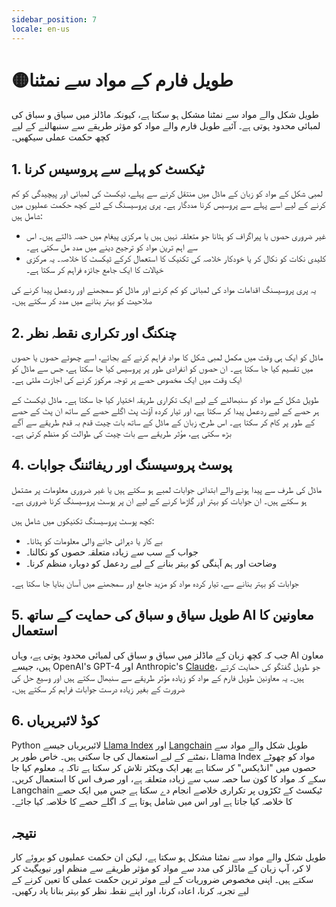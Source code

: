 ```yaml
---
sidebar_position: 7
locale: en-us
---
```


# 🟡طویل فارم کے مواد سے نمٹنا

طویل شکل والے مواد سے نمٹنا مشکل ہو سکتا ہے، کیونکہ ماڈلز میں سیاق و سباق کی لمبائی محدود ہوتی ہے۔ آئیے طویل فارم والے مواد کو مؤثر طریقے سے سنبھالنے کے لیے کچھ حکمت عملی سیکھیں۔

## 1. ٹیکسٹ کو پہلے سے پروسیس کرنا

لمبی شکل کے مواد کو زبان کے ماڈل میں منتقل کرنے سے پہلے، ٹیکسٹ کی لمبائی اور پیچیدگی کو کم کرنے کے لیے اسے پہلے سے پروسیس کرنا مددگار ہے۔ پری پروسیسنگ کے لئے کچھ حکمت عملیوں میں شامل ہیں:

- غیر ضروری حصوں یا پیراگراف کو ہٹانا جو متعلقہ نہیں ہیں یا مرکزی پیغام میں حصہ ڈالتے ہیں۔ اس سے اہم ترین مواد کو ترجیح دینے میں مدد مل سکتی ہے۔
- کلیدی نکات کو نکال کر یا خودکار خلاصہ کی تکنیک کا استعمال کرکے ٹیکسٹ کا خلاصہ۔ یہ مرکزی خیالات کا ایک جامع جائزہ فراہم کر سکتا ہے۔

یہ پری پروسیسنگ اقدامات مواد کی لمبائی کو کم کرنے اور ماڈل کو سمجھنے اور ردعمل پیدا کرنے کی صلاحیت کو بہتر بنانے میں مدد کر سکتے ہیں۔

## 2. چنکنگ اور تکراری نقطہ نظر

ماڈل کو ایک ہی وقت میں مکمل لمبی شکل کا مواد فراہم کرنے کے بجائے، اسے چھوٹے حصوں یا حصوں میں تقسیم کیا جا سکتا ہے۔ ان حصوں کو انفرادی طور پر پروسیس کیا جا سکتا ہے، جس سے ماڈل کو ایک وقت میں ایک مخصوص حصے پر توجہ مرکوز کرنے کی اجازت ملتی ہے۔

طویل شکل کے مواد کو سنبھالنے کے لیے ایک تکراری طریقہ اختیار کیا جا سکتا ہے۔ ماڈل ٹیکسٹ کے ہر حصے کے لیے ردعمل پیدا کر سکتا ہے، اور تیار کردہ آؤٹ پٹ اگلے حصے کے ساتھ ان پٹ کے حصے کے طور پر کام کر سکتا ہے۔ اس طرح، زبان کے ماڈل کے ساتھ بات چیت قدم بہ قدم طریقے سے آگے بڑھ سکتی ہے، مؤثر طریقے سے بات چیت کی طوالت کو منظم کرتی ہے۔

## 4. پوسٹ پروسیسنگ اور ریفائننگ جوابات

ماڈل کی طرف سے پیدا ہونے والے ابتدائی جوابات لمبے ہو سکتے ہیں یا غیر ضروری معلومات پر مشتمل ہو سکتے ہیں۔ ان جوابات کو بہتر اور گاڑھا کرنے کے لیے ان پر پوسٹ پروسیسنگ کرنا ضروری ہے۔

کچھ پوسٹ پروسیسنگ تکنیکوں میں شامل ہیں:

- بے کار یا دہرائی جانے والی معلومات کو ہٹانا۔
- جواب کے سب سے زیادہ متعلقہ حصوں کو نکالنا۔
- وضاحت اور ہم آہنگی کو بہتر بنانے کے لیے ردعمل کو دوبارہ منظم کرنا۔

جوابات کو بہتر بنانے سے، تیار کردہ مواد کو مزید جامع اور سمجھنے میں آسان بنایا جا سکتا ہے۔

## 5. طویل سیاق و سباق کی حمایت کے ساتھ AI معاونین کا استعمال

جب کہ کچھ زبان کے ماڈلز میں سیاق و سباق کی لمبائی محدود ہوتی ہے، وہاں AI معاون ہیں، جیسے OpenAI's GPT-4 اور Anthropic's [Claude](https://www.anthropic.com/index/100k-context-windows)، جو طویل گفتگو کی حمایت کرتے ہیں۔ یہ معاونین طویل فارم کے مواد کو زیادہ مؤثر طریقے سے سنبھال سکتے ہیں اور وسیع حل کی ضرورت کے بغیر زیادہ درست جوابات فراہم کر سکتے ہیں۔

## 6. کوڈ لائبریریاں

Python لائبریریاں جیسے [Llama Index](https://github.com/jerryjliu/llama_index) اور [Langchain](https://github.com/langchain-ai/langchain) طویل شکل والے مواد سے نمٹنے کے لیے استعمال کی جا سکتی ہیں۔ خاص طور پر، Llama Index مواد کو چھوٹے حصوں میں "انڈیکس" کر سکتا ہے پھر ایک ویکٹر تلاش کر سکتا ہے تاکہ یہ معلوم کیا جا سکے کہ مواد کا کون سا حصہ سب سے زیادہ متعلقہ ہے، اور صرف اس کا استعمال کریں۔ Langchain ٹیکسٹ کے ٹکڑوں پر تکراری خلاصے انجام دے سکتا ہے جس میں ایک حصے کا خلاصہ کیا جاتا ہے اور اس میں شامل ہوتا ہے کہ اگلے حصے کا خلاصہ کیا جائے۔

## نتیجہ

طویل شکل والے مواد سے نمٹنا مشکل ہو سکتا ہے، لیکن ان حکمت عملیوں کو بروئے کار لا کر، آپ زبان کے ماڈلز کی مدد سے مواد کو مؤثر طریقے سے منظم اور نیویگیٹ کر سکتے ہیں۔ اپنی مخصوص ضروریات کے لیے موثر ترین حکمت عملی کا تعین کرنے کے لیے تجربہ کرنا، اعادہ کرنا، اور اپنے نقطہ نظر کو بہتر بنانا یاد رکھیں۔